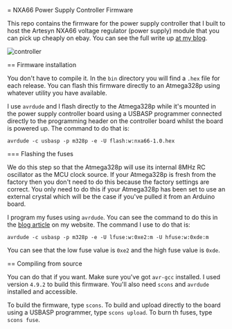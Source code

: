 = NXA66 Power Supply Controller Firmware

This repo contains the firmware for the power supply controller that I built to host the Artesyn NXA66 voltage regulator (power supply) module that you can pick up cheaply on ebay. You can see the full write up [at my blog](http://andybrown.me.uk/2017/01/14/nxa66-psu).

![controller](http://andybrown.me.uk/wk/wp-content/images/nxa66/running.jpg)

== Firmware installation

You don't have to compile it. In the `bin` directory you will find a `.hex` file for each release. You can flash this firmware directly to an Atmega328p using whatever utility you have available. 

I use `avrdude` and I flash directly to the Atmega328p while it's mounted in the power supply controller board using a USBASP programmer connected directly to the programming header on the controller board whilst the board is powered up. The command to do that is:

    avrdude -c usbasp -p m328p -e -U flash:w:nxa66-1.0.hex

=== Flashing the fuses

We do this step so that the Atmega328p will use its internal 8MHz RC oscillator as the MCU clock source. If your Atmega328p is fresh from the factory then you don't need to do this because the factory settings are correct. You only need to do this if your Atmega328p has been set to use an external crystal which will be the case if you've pulled it from an Arduino board.

I program my fuses using `avrdude`. You can see the command to do this in the [blog article](http://andybrown.me.uk/2017/01/14/nxa66-psu/) on my website. The command I use to do that is:

    avrdude -c usbasp -p m328p -e -U lfuse:w:0xe2:m -U hfuse:w:0xde:m

You can see that the low fuse value is `0xe2` and the high fuse value is `0xde`.

== Compiling from source

You can do that if you want. Make sure you've got `avr-gcc` installed. I used version `4.9.2` to build this firmware. You'll also need `scons` and `avrdude` installed and accessible.

To build the firmware, type `scons`. To build and upload directly to the board using a USBASP programmer, type `scons upload`. To burn th fuses, type `scons fuse`.
